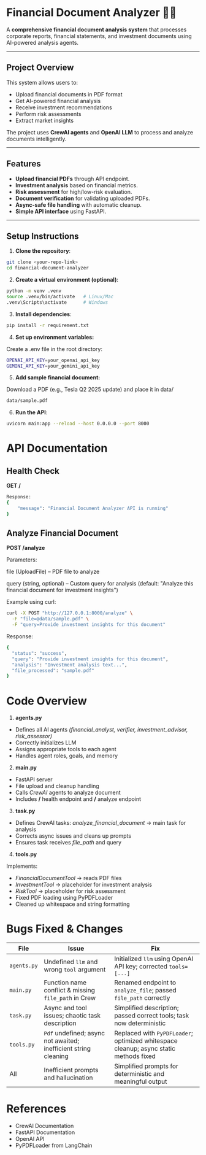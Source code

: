 # Financial Document Analyzer 🏦📄

A **comprehensive financial document analysis system** that processes corporate reports, financial statements, and investment documents using AI-powered analysis agents.

---

## Project Overview

This system allows users to:

- Upload financial documents in PDF format
- Get AI-powered financial analysis
- Receive investment recommendations
- Perform risk assessments
- Extract market insights

The project uses **CrewAI agents** and **OpenAI LLM** to process and analyze documents intelligently.

---

## Features

- **Upload financial PDFs** through API endpoint.
- **Investment analysis** based on financial metrics.
- **Risk assessment** for high/low-risk evaluation.
- **Document verification** for validating uploaded PDFs.
- **Async-safe file handling** with automatic cleanup.
- **Simple API interface** using FastAPI.

---

## Setup Instructions

1. **Clone the repository**:

```bash
git clone <your-repo-link>
cd financial-document-analyzer
```


2. **Create a virtual environment (optional)**:

```bash
python -m venv .venv
source .venv/bin/activate   # Linux/Mac
.venv\Scripts\activate      # Windows
```


3. **Install dependencies**:

```bash
pip install -r requirement.txt
```

4. **Set up environment variables:**

Create a .env file in the root directory:

```bash
OPENAI_API_KEY=your_openai_api_key
GEMINI_API_KEY=your_gemini_api_key
```

5. **Add sample financial document:**

Download a PDF (e.g., Tesla Q2 2025 update) and place it in data/

```bash
data/sample.pdf
```

6. **Run the API**:

```bash
uvicorn main:app --reload --host 0.0.0.0 --port 8000
```

# API Documentation

## Health Check

**GET /**

```bash
Response:
{
    "message": "Financial Document Analyzer API is running"
}
```

## Analyze Financial Document

**POST /analyze**

Parameters:

file (UploadFile) – PDF file to analyze

query (string, optional) – Custom query for analysis (default: "Analyze this financial document for investment insights")

Example using curl:

```bash
curl -X POST "http://127.0.0.1:8000/analyze" \
  -F "file=@data/sample.pdf" \
  -F "query=Provide investment insights for this document"

```

Response:
```bash
{
  "status": "success",
  "query": "Provide investment insights for this document",
  "analysis": "Investment analysis text...",
  "file_processed": "sample.pdf"
}

```


# Code Overview

1. **agents.py**

- Defines all AI agents *(financial_analyst, verifier, investment_advisor, risk_assessor)*
- Correctly initializes LLM
- Assigns appropriate tools to each agent
- Handles agent roles, goals, and memory

2. **main.py**

- FastAPI server
- File upload and cleanup handling
- Calls *CrewAI* agents to analyze document
- Includes **/** health endpoint and **/** analyze endpoint

3. **task.py**

- Defines CrewAI tasks:
        *analyze_financial_document* → main task for analysis
- Corrects async issues and cleans up prompts
- Ensures task receives *file_path* and query

4. **tools.py**

Implements:
- *FinancialDocumentTool* → reads PDF files
- *InvestmentTool* → placeholder for investment analysis
- *RiskTool* → placeholder for risk assessment
- Fixed PDF loading using PyPDFLoader
- Cleaned up whitespace and string formatting

# Bugs Fixed & Changes


| File        | Issue                                                           | Fix                                                                                   |
| ----------- | --------------------------------------------------------------- | ------------------------------------------------------------------------------------- |
| `agents.py` | Undefined `llm` and wrong `tool` argument                       | Initialized `llm` using OpenAI API key; corrected `tools=[...]`                       |
| `main.py`   | Function name conflict & missing `file_path` in Crew            | Renamed endpoint to `analyze_file`; passed `file_path` correctly                      |
| `task.py`   | Async and tool issues; chaotic task description                 | Simplified description; passed correct tools; task now deterministic                  |
| `tools.py`  | `Pdf` undefined; async not awaited; inefficient string cleaning | Replaced with `PyPDFLoader`; optimized whitespace cleanup; async static methods fixed |
| All         | Inefficient prompts and hallucination                           | Simplified prompts for deterministic and meaningful output                            |


# References

- CrewAI Documentation
- FastAPI Documentation
- OpenAI API
- PyPDFLoader from LangChain